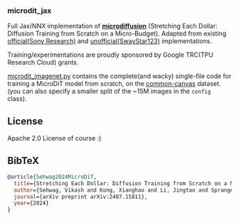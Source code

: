### microdit_jax

Full Jax/NNX implementation of [**microdiffusion**](https://arxiv.org/abs/2407.15811) (Stretching Each Dollar: Diffusion Training from Scratch on a Micro-Budget).
Adapted from existing [official(Sony Research)](https://github.com/SonyResearch/micro_diffusion) and [unofficial(SwayStar123)](https://github.com/SwayStar123/microdiffusion) implementations.

Training/experimentations are proudly sponsored by Google TRC(TPU Research Cloud) grants.

[microdit_imagenet.py](microdit_imagenet.py) contains the complete(and wacky) single-file code for training a MicroDiT model from scratch,
on the [common-canvas](https://huggingface.co/datasets/SwayStar123/preprocessed_commoncatalog-cc-by) dataset. (you can also specify a smaller split of the ~15M images in the `config` class).

## License
Apache 2.0 License of course :) 

## BibTeX
```bibtex
@article{Sehwag2024MicroDiT,
  title={Stretching Each Dollar: Diffusion Training from Scratch on a Micro-Budget},
  author={Sehwag, Vikash and Kong, Xianghao and Li, Jingtao and Spranger, Michael and Lyu, Lingjuan},
  journal={arXiv preprint arXiv:2407.15811},
  year={2024}
}
```
